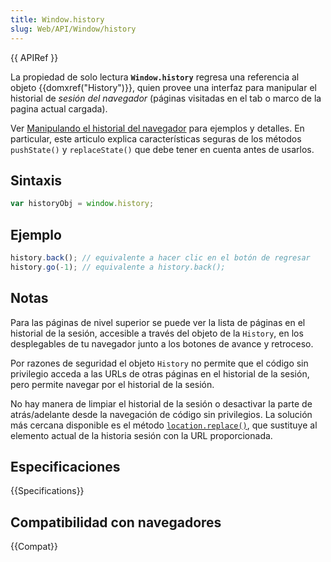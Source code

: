 ```yaml
---
title: Window.history
slug: Web/API/Window/history
---
```


{{ APIRef }}

La propiedad de solo lectura **`Window.history`** regresa una referencia al objeto {{domxref("History")}}, quien provee una interfaz para manipular el historial de _sesión del navegador_ (páginas visitadas en el tab o marco de la pagina actual cargada).

Ver [Manipulando el historial del navegador](/es/docs/DOM/Manipulando_el_historial_del_navegador) para ejemplos y detalles. En particular, este articulo explica características seguras de los métodos `pushState()` y `replaceState()` que debe tener en cuenta antes de usarlos.

## Sintaxis

```js
var historyObj = window.history;
```

## Ejemplo

```js
history.back(); // equivalente a hacer clic en el botón de regresar
history.go(-1); // equivalente a history.back();
```

## Notas

Para las páginas de nivel superior se puede ver la lista de páginas en el historial de la sesión, accesible a través del objeto de la `History`, en los desplegables de tu navegador junto a los botones de avance y retroceso.

Por razones de seguridad el objeto `History` no permite que el código sin privilegio acceda a las URLs de otras páginas en el historial de la sesión, pero permite navegar por el historial de la sesión.

No hay manera de limpiar el historial de la sesión o desactivar la parte de atrás/adelante desde la navegación de código sin privilegios. La solución más cercana disponible es el método [`location.replace()`](/es/docs/Web/API/Window/location#replace), que sustituye al elemento actual de la historia sesión con la URL proporcionada.

## Especificaciones

{{Specifications}}

## Compatibilidad con navegadores

{{Compat}}
